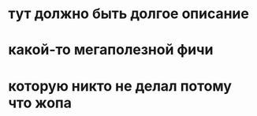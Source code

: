 # тут должно быть долгое описание
# какой-то мегаполезной фичи
# которую никто не делал потому что жопа
